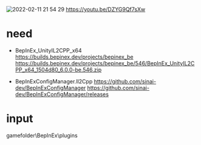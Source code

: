 ![2022-02-11 21 54 29](https://user-images.githubusercontent.com/20321215/153595463-6c5f31c9-7dbe-400b-98c1-7ee964356efb.png)
https://youtu.be/DZYG9Qf7sXw

# need

- BepInEx_UnityIL2CPP_x64  
https://builds.bepinex.dev/projects/bepinex_be
https://builds.bepinex.dev/projects/bepinex_be/546/BepInEx_UnityIL2CPP_x64_1504d80_6.0.0-be.546.zip

- BepInExConfigManager.Il2Cpp
https://github.com/sinai-dev/BepInExConfigManager
https://github.com/sinai-dev/BepInExConfigManager/releases


# input 

gamefolder\BepInEx\plugins


